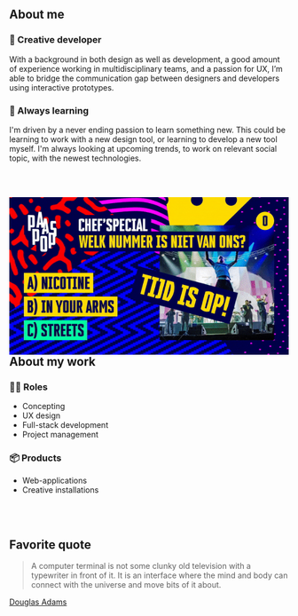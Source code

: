## About me

### 🎨 Creative developer

With a background in both design as well as development, a good amount of experience working in multidisciplinary teams, and a passion for UX, I’m able to bridge the communication gap between designers and developers using interactive prototypes.

### 🌱 Always learning

I'm driven by a never ending passion to learn something new. This could be learning to work with a new design tool, or learning to develop a new tool myself. I'm always looking at upcoming trends, to work on relevant social topic, with the newest technologies.

<br><br>

<img align="right" alt="GIF" src="assets/img/composition-optimized-small.gif"/>

## About my work

### 👷‍♂️ Roles

- Concepting
- UX design
- Full-stack development
- Project management

### 📦 Products

- Web-applications
- Creative installations

<br><br>

## Favorite quote

> A computer terminal is not some clunky old television with a typewriter in front of it. It is an interface where the mind and body can connect with the universe and move bits of it about.

[Douglas Adams](https://en.wikipedia.org/wiki/Douglas_Adams)